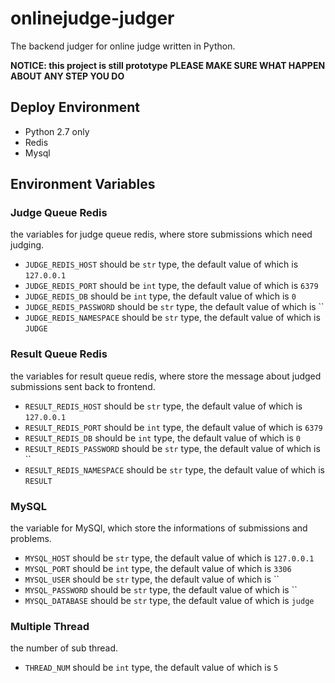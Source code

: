 # onlinejudge-judger

The backend judger for online judge written in Python.

**NOTICE: this project is still prototype**
**PLEASE MAKE SURE WHAT HAPPEN ABOUT ANY STEP YOU DO**


## Deploy Environment

 - Python 2.7 only
 - Redis
 - Mysql

## Environment Variables

### Judge Queue Redis
the variables for judge queue redis, where store submissions which need judging.

 - `JUDGE_REDIS_HOST` should be `str` type, the default value of which is `127.0.0.1`
 - `JUDGE_REDIS_PORT` should be `int` type, the default value of which is `6379`
 - `JUDGE_REDIS_DB` should be `int` type, the default value of which is `0`
 - `JUDGE_REDIS_PASSWORD` should be `str` type, the default value of which is ``
 - `JUDGE_REDIS_NAMESPACE` should be `str` type, the default value of which is `JUDGE`

### Result Queue Redis
the variables for result queue redis, where store the message about judged submissions sent back to frontend.

 - `RESULT_REDIS_HOST` should be `str` type, the default value of which is `127.0.0.1`
 - `RESULT_REDIS_PORT` should be `int` type, the default value of which is `6379`
 - `RESULT_REDIS_DB` should be `int` type, the default value of which is `0`
 - `RESULT_REDIS_PASSWORD` should be `str` type, the default value of which is ``
 - `RESULT_REDIS_NAMESPACE` should be `str` type, the default value of which is `RESULT`

### MySQL
the variable for MySQl, which store the informations of submissions and problems.

 - `MYSQL_HOST` should be `str` type, the default value of which is `127.0.0.1`
 - `MYSQL_PORT` should be `int` type, the default value of which is `3306`
 - `MYSQL_USER` should be `str` type, the default value of which is ``
 - `MYSQL_PASSWORD` should be `str` type, the default value of which is ``
 - `MYSQL_DATABASE` should be `str` type, the default value of which is `judge`

### Multiple Thread
the number of sub thread.

 - `THREAD_NUM` should be `int` type, the default value of which is `5`
